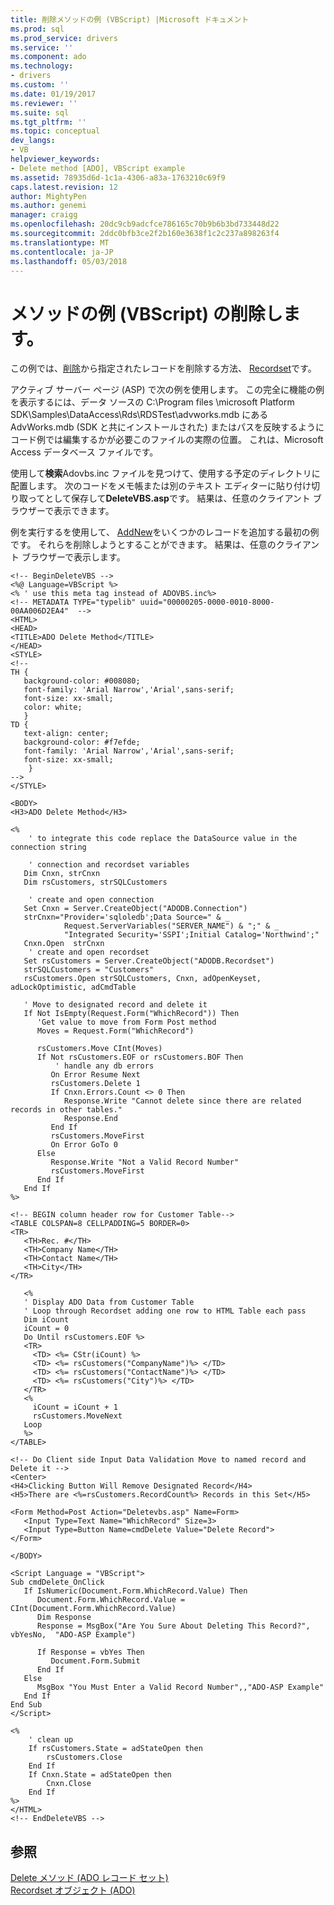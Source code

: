 ```yaml
---
title: 削除メソッドの例 (VBScript) |Microsoft ドキュメント
ms.prod: sql
ms.prod_service: drivers
ms.service: ''
ms.component: ado
ms.technology:
- drivers
ms.custom: ''
ms.date: 01/19/2017
ms.reviewer: ''
ms.suite: sql
ms.tgt_pltfrm: ''
ms.topic: conceptual
dev_langs:
- VB
helpviewer_keywords:
- Delete method [ADO], VBScript example
ms.assetid: 78935d6d-1c1a-4306-a83a-1763210c69f9
caps.latest.revision: 12
author: MightyPen
ms.author: genemi
manager: craigg
ms.openlocfilehash: 20dc9cb9adcfce786165c70b9b6b3bd733448d22
ms.sourcegitcommit: 2ddc0bfb3ce2f2b160e3638f1c2c237a898263f4
ms.translationtype: MT
ms.contentlocale: ja-JP
ms.lasthandoff: 05/03/2018
---
```

# <a name="delete-method-example-vbscript"></a>メソッドの例 (VBScript) の削除します。
この例では、[削除](../../../ado/reference/ado-api/delete-method-ado-recordset.md)から指定されたレコードを削除する方法、 [Recordset](../../../ado/reference/ado-api/recordset-object-ado.md)です。  
  
 アクティブ サーバー ページ (ASP) で次の例を使用します。 この完全に機能の例を表示するには、データ ソースの C:\Program files \microsoft Platform SDK\Samples\DataAccess\Rds\RDSTest\advworks.mdb にある AdvWorks.mdb (SDK と共にインストールされた) またはパスを反映するようにコード例では編集するかが必要このファイルの実際の位置。 これは、Microsoft Access データベース ファイルです。  
  
 使用して**検索**Adovbs.inc ファイルを見つけて、使用する予定のディレクトリに配置します。 次のコードをメモ帳または別のテキスト エディターに貼り付け切り取ってとして保存して**DeleteVBS.asp**です。 結果は、任意のクライアント ブラウザーで表示できます。  
  
 例を実行するを使用して、 [AddNew](../../../ado/reference/ado-api/addnew-method-example-vbscript.md)をいくつかのレコードを追加する最初の例です。 それらを削除しようとすることができます。 結果は、任意のクライアント ブラウザーで表示します。  
  
```  
<!-- BeginDeleteVBS -->  
<%@ Language=VBScript %>  
<% ' use this meta tag instead of ADOVBS.inc%>  
<!-- METADATA TYPE="typelib" uuid="00000205-0000-0010-8000-00AA006D2EA4"  -->  
<HTML>  
<HEAD>  
<TITLE>ADO Delete Method</TITLE>  
</HEAD>  
<STYLE>  
<!--  
TH {  
   background-color: #008080;   
   font-family: 'Arial Narrow','Arial',sans-serif;   
   font-size: xx-small;  
   color: white;  
   }  
TD {   
   text-align: center;  
   background-color: #f7efde;  
   font-family: 'Arial Narrow','Arial',sans-serif;   
   font-size: xx-small;  
    }  
-->  
</STYLE>  
  
<BODY>   
<H3>ADO Delete Method</H3>  
  
<%  
    ' to integrate this code replace the DataSource value in the connection string  
  
    ' connection and recordset variables  
   Dim Cnxn, strCnxn  
   Dim rsCustomers, strSQLCustomers  
  
    ' create and open connection  
   Set Cnxn = Server.CreateObject("ADODB.Connection")   
   strCnxn="Provider='sqloledb';Data Source=" & _  
            Request.ServerVariables("SERVER_NAME") & ";" & _  
            "Integrated Security='SSPI';Initial Catalog='Northwind';"  
   Cnxn.Open  strCnxn  
    ' create and open recordset  
   Set rsCustomers = Server.CreateObject("ADODB.Recordset")  
   strSQLCustomers = "Customers"  
   rsCustomers.Open strSQLCustomers, Cnxn, adOpenKeyset, adLockOptimistic, adCmdTable  
  
   ' Move to designated record and delete it  
   If Not IsEmpty(Request.Form("WhichRecord")) Then  
      'Get value to move from Form Post method  
      Moves = Request.Form("WhichRecord")  
  
      rsCustomers.Move CInt(Moves)  
      If Not rsCustomers.EOF or rsCustomers.BOF Then  
          ' handle any db errors  
         On Error Resume Next  
         rsCustomers.Delete 1  
         If Cnxn.Errors.Count <> 0 Then  
            Response.Write "Cannot delete since there are related records in other tables."  
            Response.End  
         End If  
         rsCustomers.MoveFirst  
         On Error GoTo 0  
      Else  
         Response.Write "Not a Valid Record Number"  
         rsCustomers.MoveFirst  
      End If  
   End If  
%>  
  
<!-- BEGIN column header row for Customer Table-->  
<TABLE COLSPAN=8 CELLPADDING=5 BORDER=0>  
<TR>  
   <TH>Rec. #</TH>  
   <TH>Company Name</TH>  
   <TH>Contact Name</TH>  
   <TH>City</TH>  
</TR>  
  
   <%   
   ' Display ADO Data from Customer Table   
   ' Loop through Recordset adding one row to HTML Table each pass  
   Dim iCount  
   iCount = 0  
   Do Until rsCustomers.EOF %>  
   <TR>  
     <TD> <%= CStr(iCount) %>  
     <TD> <%= rsCustomers("CompanyName")%> </TD>  
     <TD> <%= rsCustomers("ContactName")%> </TD>  
     <TD> <%= rsCustomers("City")%> </TD>  
   </TR>  
   <%   
     iCount = iCount + 1  
     rsCustomers.MoveNext   
   Loop   
   %>  
</TABLE>  
  
<!-- Do Client side Input Data Validation Move to named record and Delete it -->  
<Center>  
<H4>Clicking Button Will Remove Designated Record</H4>  
<H5>There are <%=rsCustomers.RecordCount%> Records in this Set</H5>  
  
<Form Method=Post Action="Deletevbs.asp" Name=Form>  
   <Input Type=Text Name="WhichRecord" Size=3>   
   <Input Type=Button Name=cmdDelete Value="Delete Record">  
</Form>  
  
</BODY>  
  
<Script Language = "VBScript">  
Sub cmdDelete_OnClick  
   If IsNumeric(Document.Form.WhichRecord.Value) Then  
      Document.Form.WhichRecord.Value = CInt(Document.Form.WhichRecord.Value)  
      Dim Response  
      Response = MsgBox("Are You Sure About Deleting This Record?", vbYesNo,  "ADO-ASP Example")  
  
      If Response = vbYes Then  
         Document.Form.Submit  
      End If  
   Else  
      MsgBox "You Must Enter a Valid Record Number",,"ADO-ASP Example"  
   End If  
End Sub  
</Script>  
  
<%  
    ' clean up  
    If rsCustomers.State = adStateOpen then  
        rsCustomers.Close  
    End If  
    If Cnxn.State = adStateOpen then  
        Cnxn.Close  
    End If  
%>  
</HTML>  
<!-- EndDeleteVBS -->  
```  
  
## <a name="see-also"></a>参照  
 [Delete メソッド (ADO レコード セット)](../../../ado/reference/ado-api/delete-method-ado-recordset.md)   
 [Recordset オブジェクト (ADO)](../../../ado/reference/ado-api/recordset-object-ado.md)
